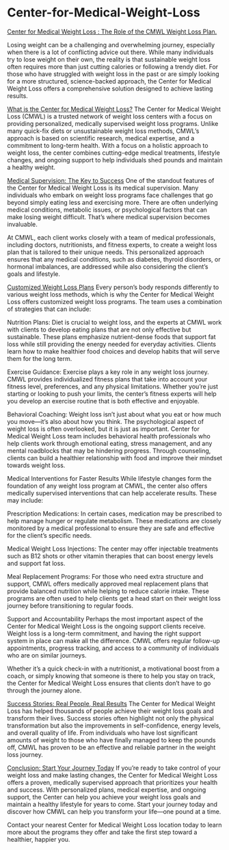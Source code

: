 # Center-for-Medical-Weight-Loss

[Center for Medical Weight Loss : The Role of the CMWL Weight Loss Plan.](https://www.offerplox.com/weight-loss/center-for-medical-weight-loss/)

Losing weight can be a challenging and overwhelming journey, especially when there is a lot of conflicting advice out there. While many individuals try to lose weight on their own, the reality is that sustainable weight loss often requires more than just cutting calories or following a trendy diet. For those who have struggled with weight loss in the past or are simply looking for a more structured, science-backed approach, the Center for Medical Weight Loss offers a comprehensive solution designed to achieve lasting results.

[What is the Center for Medical Weight Loss?](https://cmwlreviews.blogspot.com/2024/12/cmwl-reviews-why-glp-1-medication-plan.html)
The Center for Medical Weight Loss (CMWL) is a trusted network of weight loss centers with a focus on providing personalized, medically supervised weight loss programs. Unlike many quick-fix diets or unsustainable weight loss methods, CMWL’s approach is based on scientific research, medical expertise, and a commitment to long-term health. With a focus on a holistic approach to weight loss, the center combines cutting-edge medical treatments, lifestyle changes, and ongoing support to help individuals shed pounds and maintain a healthy weight.

[Medical Supervision: The Key to Success](https://groups.google.com/g/cmwl-reviews/c/VelNoR3jWqo)
One of the standout features of the Center for Medical Weight Loss is its medical supervision. Many individuals who embark on weight loss programs face challenges that go beyond simply eating less and exercising more. There are often underlying medical conditions, metabolic issues, or psychological factors that can make losing weight difficult. That’s where medical supervision becomes invaluable.

At CMWL, each client works closely with a team of medical professionals, including doctors, nutritionists, and fitness experts, to create a weight loss plan that is tailored to their unique needs. This personalized approach ensures that any medical conditions, such as diabetes, thyroid disorders, or hormonal imbalances, are addressed while also considering the client’s goals and lifestyle.

[Customized Weight Loss Plans](https://in.pinterest.com/pin/977562662869983686)
Every person’s body responds differently to various weight loss methods, which is why the Center for Medical Weight Loss offers customized weight loss programs. The team uses a combination of strategies that can include:

Nutrition Plans: Diet is crucial to weight loss, and the experts at CMWL work with clients to develop eating plans that are not only effective but sustainable. These plans emphasize nutrient-dense foods that support fat loss while still providing the energy needed for everyday activities. Clients learn how to make healthier food choices and develop habits that will serve them for the long term.

Exercise Guidance: Exercise plays a key role in any weight loss journey. CMWL provides individualized fitness plans that take into account your fitness level, preferences, and any physical limitations. Whether you’re just starting or looking to push your limits, the center’s fitness experts will help you develop an exercise routine that is both effective and enjoyable.

Behavioral Coaching: Weight loss isn’t just about what you eat or how much you move—it’s also about how you think. The psychological aspect of weight loss is often overlooked, but it is just as important. Center for Medical Weight Loss team includes behavioral health professionals who help clients work through emotional eating, stress management, and any mental roadblocks that may be hindering progress. Through counseling, clients can build a healthier relationship with food and improve their mindset towards weight loss.

Medical Interventions for Faster Results
While lifestyle changes form the foundation of any weight loss program at CMWL, the center also offers medically supervised interventions that can help accelerate results. These may include:

Prescription Medications: In certain cases, medication may be prescribed to help manage hunger or regulate metabolism. These medications are closely monitored by a medical professional to ensure they are safe and effective for the client’s specific needs.

Medical Weight Loss Injections: The center may offer injectable treatments such as B12 shots or other vitamin therapies that can boost energy levels and support fat loss.

Meal Replacement Programs: For those who need extra structure and support, CMWL offers medically approved meal replacement plans that provide balanced nutrition while helping to reduce calorie intake. These programs are often used to help clients get a head start on their weight loss journey before transitioning to regular foods.

Support and Accountability
Perhaps the most important aspect of the Center for Medical Weight Loss is the ongoing support clients receive. Weight loss is a long-term commitment, and having the right support system in place can make all the difference. CMWL offers regular follow-up appointments, progress tracking, and access to a community of individuals who are on similar journeys.

Whether it’s a quick check-in with a nutritionist, a motivational boost from a coach, or simply knowing that someone is there to help you stay on track, the Center for Medical Weight Loss ensures that clients don’t have to go through the journey alone.

[Success Stories: Real People, Real Results](https://www.threads.net/@alokchowdhary1/post/DDRZqLNPlXC)
The Center for Medical Weight Loss has helped thousands of people achieve their weight loss goals and transform their lives. Success stories often highlight not only the physical transformation but also the improvements in self-confidence, energy levels, and overall quality of life. From individuals who have lost significant amounts of weight to those who have finally managed to keep the pounds off, CMWL has proven to be an effective and reliable partner in the weight loss journey.

[Conclusion: Start Your Journey Today](https://forum.adblockplus.org/viewtopic.php?f=14&t=98927&sid=36844dacda9781be2f72c262668d113a)
If you’re ready to take control of your weight loss and make lasting changes, the Center for Medical Weight Loss offers a proven, medically supervised approach that prioritizes your health and success. With personalized plans, medical expertise, and ongoing support, the Center can help you achieve your weight loss goals and maintain a healthy lifestyle for years to come. Start your journey today and discover how CMWL can help you transform your life—one pound at a time.

Contact your nearest Center for Medical Weight Loss location today to learn more about the programs they offer and take the first step toward a healthier, happier you.

